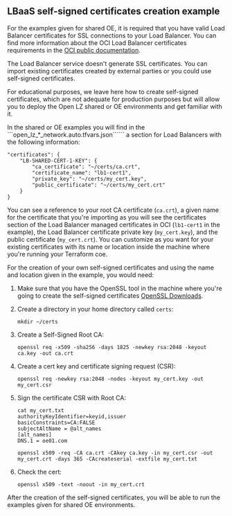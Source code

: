 ## LBaaS self-signed certificates creation example

For the examples given for shared OE, it is required that you have valid Load Balancer certificates for SSL connections to your Load Balancer. You can find more information about the OCI Load Balancer certificates requirements in the [OCI public documentation](https://docs.oracle.com/en-us/iaas/Content/Balance/Tasks/managingcertificates.htm). 

The Load Balancer service doesn't generate SSL certificates. You can import existing certificates created by external parties or you could use self-signed certificates. 

For educational purposes, we leave here how to create self-signed certificates, which are not adequate for production purposes but will allow you to deploy the Open LZ shared or OE environments and get familiar with it.

In the shared or OE examples you will find in the ```open_lz_*_network.auto.tfvars.json`````` a section for Load Balancers with the following information:

```
"certificates": {
    "LB-SHARED-CERT-1-KEY": {
        "ca_certificate": "~/certs/ca.crt",
        "certificate_name": "lb1-cert1",
        "private_key": "~/certs/my_cert.key",
        "public_certificate": "~/certs/my_cert.crt"
    }
}
```

You can see a reference to your root CA certificate (```ca.crt```), a given name for the certificate that you're importing as you will see the certificates section of the Load Balancer managed certificates in OCI (```lb1-cert1``` in the example), the Load Balancer certificate private key (```my_cert.key```), and the public certificate (```my_cert.crt```). You can customize as you want for your existing certificates with its name or location inside the machine where you're running your Terraform coe.

For the creation of your own self-signed certificates and using the name and location given in the example, you would need:

  1. Make sure that you have the OpenSSL tool in the machine where you're going to create the self-signed certificates [OpenSSL Downloads](https://www.openssl.org/source/).
    
  2. Create a directory in your home directory called ```certs```:
      ```
      mkdir ~/certs
      ```

  3. Create a Self-Signed Root CA:
      ```
      openssl req -x509 -sha256 -days 1825 -newkey rsa:2048 -keyout ca.key -out ca.crt
      ```

  4. Create a cert key and certificate signing request (CSR):
      ```
      openssl req -newkey rsa:2048 -nodes -keyout my_cert.key -out my_cert.csr
      ```

  5. Sign the certificate CSR with Root CA:
      ```
      cat my_cert.txt
      authorityKeyIdentifier=keyid,issuer
      basicConstraints=CA:FALSE
      subjectAltName = @alt_names
      [alt_names]
      DNS.1 = oe01.com
      
      openssl x509 -req -CA ca.crt -CAkey ca.key -in my_cert.csr -out my_cert.crt -days 365 -CAcreateserial -extfile my_cert.txt
      ```

  6. Check the cert:
      ```
      openssl x509 -text -noout -in my_cert.crt
      ```

After the creation of the self-signed certificates, you will be able to run the examples given for shared OE environments.

&nbsp; 
